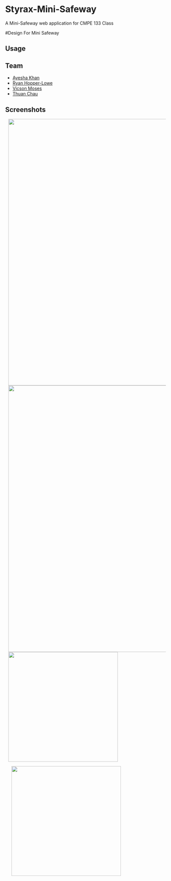 # Styrax-Mini-Safeway
A Mini-Safeway web application for CMPE 133 Class

#Design For Mini Safeway

## Usage


## Team
* [Ayesha Khan](https://github.com/ayesha1)
* [Ryan Hopper-Lowe](https://github.com/rhopperlowe)
* [Vicson Moses](https://github.com/VicsonMoses)
* [Thuan Chau](https://github.com/ThuanChau22)

## Screenshots

<img src="https://imgur.com/rHmLx6g.jpg" width=850 hspace="10">
<img src="https://imgur.com/ixLI0pG.jpg" width=850 hspace="10">
<img src="https://imgur.com/lYo64DE.jpg" width=350 hspace="10">
</p>
<p float="left">
<img src="https://imgur.com/dJ3tEeL.jpg" width=350 hspace="20">
</p>
